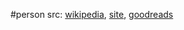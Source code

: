 #person 
src: [wikipedia](https://en.wikipedia.org/wiki/Henry_Hazlitt), [site](https://www.hazlitt.org), [goodreads](https://www.goodreads.com/author/show/2062.Henry_Hazlitt) 
